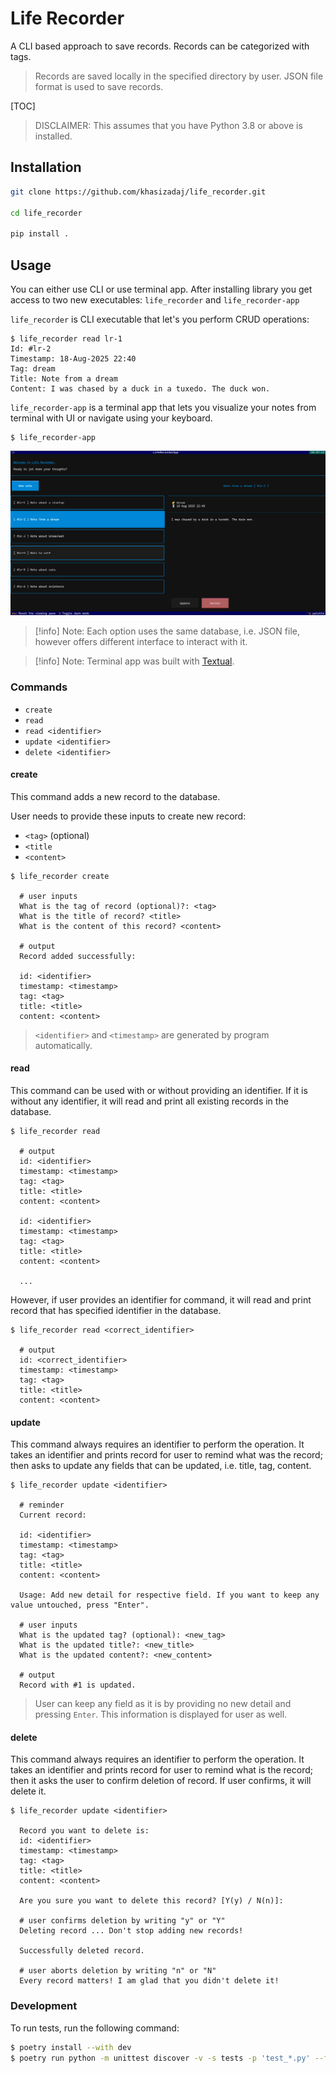 # Life Recorder

A CLI based approach to save records. Records can be categorized with tags.

> Records are saved locally in the specified directory by user. JSON file format is used to save records.

[TOC]

> DISCLAIMER: This assumes that you have Python 3.8 or above is installed.

## Installation

```bash
git clone https://github.com/khasizadaj/life_recorder.git

cd life_recorder

pip install .
```

## Usage

You can either use CLI or use terminal app. After installing library you get access to two new executables: `life_recorder` and `life_recorder-app`

`life_recorder` is CLI executable that let's you perform CRUD operations:

```shell
$ life_recorder read lr-1
Id: #lr-2
Timestamp: 18-Aug-2025 22:40
Tag: dream
Title: Note from a dream
Content: I was chased by a duck in a tuxedo. The duck won.
```

`life_recorder-app` is a terminal app that lets you visualize your notes from terminal with UI or navigate using your keyboard.

```shell
$ life_recorder-app
```

![Image of first screen](./docs/images/first-screen.png)

> [!info] Note: Each option uses the same database, i.e. JSON file, however offers different interface to interact with it.

> [!info] Note: Terminal app was built with [Textual](https://github.com/textualize/textual).


### Commands

- `create`
- `read`
- `read <identifier>`
- `update <identifier>`
- `delete <identifier>`

#### create

This command adds a new record to the database.

User needs to provide these inputs to create new record:

- `<tag>` (optional)
- `<title`
- `<content>`

```shell
$ life_recorder create

  # user inputs
  What is the tag of record (optional)?: <tag>
  What is the title of record? <title>
  What is the content of this record? <content>

  # output
  Record added successfully:

  id: <identifier>
  timestamp: <timestamp>
  tag: <tag>
  title: <title>
  content: <content>
```

> `<identifier>` and `<timestamp>` are generated by program automatically.

#### read

This command can be used with or without providing an identifier. If it is without any identifier, it will read and print all existing records in the database.

```shell
$ life_recorder read

  # output
  id: <identifier>
  timestamp: <timestamp>
  tag: <tag>
  title: <title>
  content: <content>

  id: <identifier>
  timestamp: <timestamp>
  tag: <tag>
  title: <title>
  content: <content>

  ...

```

However, if user provides an identifier for command, it will read and print record that has specified identifier in the database.

```shell
$ life_recorder read <correct_identifier>

  # output
  id: <correct_identifier>
  timestamp: <timestamp>
  tag: <tag>
  title: <title>
  content: <content>

```

#### update

This command always requires an identifier to perform the operation. It takes an identifier and prints record for user to remind what was the record; then asks to update any fields that can be updated, i.e. title, tag, content.

```shell
$ life_recorder update <identifier>

  # reminder
  Current record:

  id: <identifier>
  timestamp: <timestamp>
  tag: <tag>
  title: <title>
  content: <content>

  Usage: Add new detail for respective field. If you want to keep any value untouched, press "Enter".

  # user inputs
  What is the updated tag? (optional): <new_tag>
  What is the updated title?: <new_title>
  What is the updated content?: <new_content>

  # output
  Record with #1 is updated.

```

> User can keep any field as it is by providing no new detail and pressing `Enter`. This information is displayed for user as well.

#### delete

This command always requires an identifier to perform the operation. It takes an identifier and prints record for user to remind what is the record; then it asks the user to confirm deletion of record. If user confirms, it will delete it.

```shell
$ life_recorder update <identifier>

  Record you want to delete is:
  id: <identifier>
  timestamp: <timestamp>
  tag: <tag>
  title: <title>
  content: <content>

  Are you sure you want to delete this record? [Y(y) / N(n)]:

  # user confirms deletion by writing "y" or "Y"
  Deleting record ... Don't stop adding new records!

  Successfully deleted record.

  # user aborts deletion by writing "n" or "N"
  Every record matters! I am glad that you didn't delete it!

```

### Development

To run tests, run the following command:

```bash
$ poetry install --with dev
$ poetry run python -m unittest discover -v -s tests -p 'test_*.py' --failfast
```
